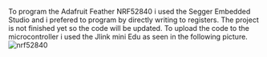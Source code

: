 To program the Adafruit Feather NRF52840 i used the Segger Embedded Studio and i prefered to program by directly writing to registers. The project is not finished yet so the code will be updated.
To upload the code to the microcontroller i used the Jlink mini Edu as seen in the following picture.
![nrf52840](https://github.com/TheodoraLet/PID_Controller_Project/assets/145222991/e22f8a89-a800-4b01-89c6-4e05c4c0569a)
